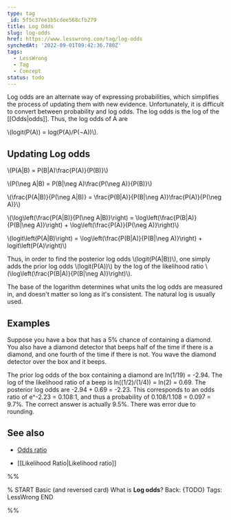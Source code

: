 ```yaml
---
type: tag
_id: 5f5c37ee1b5cdee568cfb279
title: Log Odds
slug: log-odds
href: https://www.lesswrong.com/tag/log-odds
synchedAt: '2022-09-01T09:42:36.780Z'
tags:
  - LessWrong
  - Tag
  - Concept
status: todo
---
```


Log odds are an alternate way of expressing probabilities, which simplifies the process of updating them with new evidence. Unfortunately, it is difficult to convert between probability and log odds. The log odds is the log of the [[Odds|odds]]. Thus, the log odds of A are

\\(logit(P(A)) = log(P(A)/P(¬A))\\).

Updating Log odds
-----------------

\\(P(A|B) = P(B|A)\\frac{P(A)}{P(B)}\\)

\\(P(\\neg A|B) = P(B|\\neg A)\\frac{P(\\neg A)}{P(B)}\\)

\\(\\frac{P(A|B)}{P(\\neg A|B)} = \\frac{P(B|A)}{P(B|\\neg A)}\\frac{P(A)}{P(\\neg A)}\\)

\\(\\log\\left(\\frac{P(A|B)}{P(\\neg A|B)}\\right) = \\log\\left(\\frac{P(B|A)}{P(B|\\neg A)}\\right) + \\log\\left(\\frac{P(A)}{P(\\neg A)}\\right)\\)

\\(logit\\left(P(A|B)\\right) = \\log\\left(\\frac{P(B|A)}{P(B|\\neg A)}\\right) + logit\\left(P(A)\\right)\\)

Thus, in order to find the posterior log odds \\(logit(P(A|B))\\), one simply adds the prior log odds \\(logit(P(A))\\) by the log of the likelihood ratio \\(\\log\\left(\\frac{P(B|A)}{P(B|\\neg A)}\\right)\\).

The base of the logarithm determines what units the log odds are measured in, and doesn't matter so long as it's consistent. The natural log is usually used.

Examples
--------

Suppose you have a box that has a 5% chance of containing a diamond. You also have a diamond detector that beeps half of the time if there is a diamond, and one fourth of the time if there is not. You wave the diamond detector over the box and it beeps.

The prior log odds of the box containing a diamond are ln(1/19) = -2.94. The log of the likelihood ratio of a beep is ln((1/2)/(1/4)) = ln(2) = 0.69. The posterior log odds are -2.94 + 0.69 = -2.23. This corresponds to an odds ratio of e^-2.23 = 0.108:1, and thus a probability of 0.108/1.108 = 0.097 = 9.7%. The correct answer is actually 9.5%. There was error due to rounding.

See also
--------

* [Odds ratio](https://wiki.lesswrong.com/wiki/Odds_ratio)

* [[Likelihood Ratio|Likelihood ratio]]


%%

% START
Basic (and reversed card)
What is **Log odds**?
Back: {TODO}
Tags: LessWrong
END
<!--ID: 1663156993249-->


%%
	
